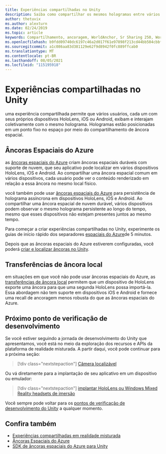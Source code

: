 ```yaml
---
title: Experiências compartilhadas no Unity
description: Saiba como compartilhar os mesmos hologramas entre vários usuários em um aplicativo do Unity com âncoras espaciais do Azure.
author: thetuvix
ms.author: alexturn
ms.date: 02/24/2019
ms.topic: article
keywords: Compartilhamento, ancoragem, WorldAnchor, Sr Sharing 250, WorldAnchorTransferBatch, SpatialPerception, Azure, âncoras espaciais do Azure, ASA, headset de realidade misturada, headset de realidade misturada do Windows, headset da realidade virtual
ms.openlocfilehash: b9fdd09740dc6197c46a2d017f61e97898f213cd44bb504cbbf306f6a7ae21ec
ms.sourcegitcommit: a1c086aa83d381129e62f9d8942f0fc889ffcab0
ms.translationtype: MT
ms.contentlocale: pt-BR
ms.lasthandoff: 08/05/2021
ms.locfileid: "115195918"
---
```

# <a name="shared-experiences-in-unity"></a>Experiências compartilhadas no Unity

uma experiência compartilhada permite que vários usuários, cada um com seus próprios dispositivos HoloLens, iOS ou Android, exibam e interajam coletivamente com o mesmo holograma. Hologramas estão posicionadas em um ponto fixo no espaço por meio do compartilhamento de âncora espacial.

## <a name="azure-spatial-anchors"></a>Âncoras Espaciais do Azure

as <a href="/azure/spatial-anchors/overview" target="_blank">âncoras espaciais do Azure</a> criam âncoras espaciais duráveis com suporte de nuvem, que seu aplicativo pode localizar em vários dispositivos HoloLens, iOS e Android.  Ao compartilhar uma âncora espacial comum em vários dispositivos, cada usuário pode ver o conteúdo renderizado em relação a essa âncora no mesmo local físico. 

você também pode usar <a href="/azure/spatial-anchors/overview" target="_blank">âncoras espaciais do Azure</a> para persistência de holograma assíncrona em dispositivos HoloLens, iOS e Android.  Ao compartilhar uma âncora espacial de nuvem durável, vários dispositivos podem observar o mesmo holograma persistente ao longo do tempo, mesmo que esses dispositivos não estejam presentes juntos ao mesmo tempo.

Para começar a criar experiências compartilhadas no Unity, experimente os guias de início rápido dos separadores <a href="/azure/spatial-anchors/unity-overview" target="_blank">espaciais do Azure</a>de 5 minutos.

Depois que as âncoras espaciais do Azure estiverem configuradas, você poderá <a href="/azure/spatial-anchors/concepts/create-locate-anchors-unity" target="_blank">criar e localizar âncoras no Unity</a>.

## <a name="local-anchor-transfers"></a>Transferências de âncora local

em situações em que você não pode usar âncoras espaciais do Azure, as [transferências de âncora local](../../out-of-scope/local-anchor-transfers-in-unity.md) permitem que um dispositivo de HoloLens exporte uma âncora para que uma segunda HoloLens possa importá-la.  Essa abordagem não tem suporte em dispositivos iOS e Android e fornece uma recall de ancoragem menos robusta do que as âncoras espaciais do Azure.

## <a name="next-development-checkpoint"></a>Próximo ponto de verificação de desenvolvimento

Se você estiver seguindo a jornada de desenvolvimento do Unity que apresentamos, você está no meio da exploração dos recursos e APIs da plataforma de realidade misturada. A partir daqui, você pode continuar para a próxima seção:

> [!div class="nextstepaction"]
> [Câmera localizável](locatable-camera-in-unity.md)

Ou vá diretamente para a implantação de seu aplicativo em um dispositivo ou emulador:

> [!div class="nextstepaction"]
> [implantar HoloLens ou Windows Mixed Reality headsets de imersão](../platform-capabilities-and-apis/using-visual-studio.md)

Você sempre pode voltar para os [pontos de verificação de desenvolvimento do Unity](unity-development-overview.md#3-advanced-features) a qualquer momento.

## <a name="see-also"></a>Confira também
* [Experiências compartilhadas em realidade misturada](../platform-capabilities-and-apis/shared-experiences-in-mixed-reality.md)
* <a href="/azure/spatial-anchors" target="_blank">Âncoras Espaciais do Azure</a>
* <a href="/dotnet/api/Microsoft.Azure.SpatialAnchors" target="_blank">SDK de âncoras espaciais do Azure para Unity</a>